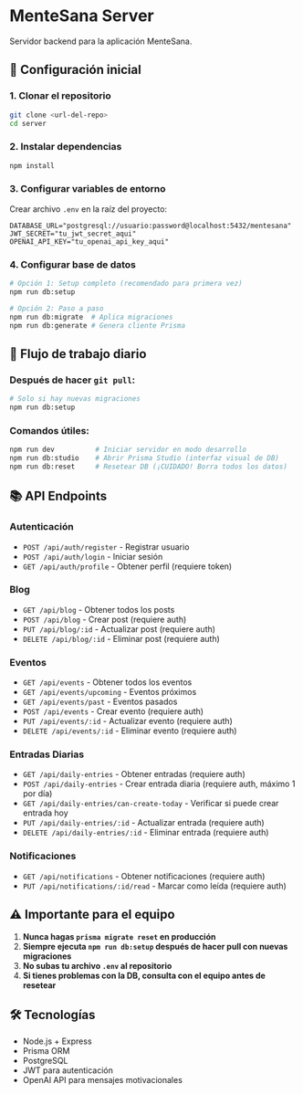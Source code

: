 # MenteSana Server

Servidor backend para la aplicación MenteSana.

## 🚀 Configuración inicial

### 1. Clonar el repositorio
```bash
git clone <url-del-repo>
cd server
```

### 2. Instalar dependencias
```bash
npm install
```

### 3. Configurar variables de entorno
Crear archivo `.env` en la raíz del proyecto:
```env
DATABASE_URL="postgresql://usuario:password@localhost:5432/mentesana"
JWT_SECRET="tu_jwt_secret_aqui"
OPENAI_API_KEY="tu_openai_api_key_aqui"
```

### 4. Configurar base de datos
```bash
# Opción 1: Setup completo (recomendado para primera vez)
npm run db:setup

# Opción 2: Paso a paso
npm run db:migrate  # Aplica migraciones
npm run db:generate # Genera cliente Prisma
```

## 🔄 Flujo de trabajo diario

### Después de hacer `git pull`:
```bash
# Solo si hay nuevas migraciones
npm run db:setup
```

### Comandos útiles:
```bash
npm run dev          # Iniciar servidor en modo desarrollo
npm run db:studio    # Abrir Prisma Studio (interfaz visual de DB)
npm run db:reset     # Resetear DB (¡CUIDADO! Borra todos los datos)
```

## 📚 API Endpoints

### Autenticación
- `POST /api/auth/register` - Registrar usuario
- `POST /api/auth/login` - Iniciar sesión
- `GET /api/auth/profile` - Obtener perfil (requiere token)

### Blog
- `GET /api/blog` - Obtener todos los posts
- `POST /api/blog` - Crear post (requiere auth)
- `PUT /api/blog/:id` - Actualizar post (requiere auth)
- `DELETE /api/blog/:id` - Eliminar post (requiere auth)

### Eventos
- `GET /api/events` - Obtener todos los eventos
- `GET /api/events/upcoming` - Eventos próximos
- `GET /api/events/past` - Eventos pasados
- `POST /api/events` - Crear evento (requiere auth)
- `PUT /api/events/:id` - Actualizar evento (requiere auth)
- `DELETE /api/events/:id` - Eliminar evento (requiere auth)

### Entradas Diarias
- `GET /api/daily-entries` - Obtener entradas (requiere auth)
- `POST /api/daily-entries` - Crear entrada diaria (requiere auth, máximo 1 por día)
- `GET /api/daily-entries/can-create-today` - Verificar si puede crear entrada hoy
- `PUT /api/daily-entries/:id` - Actualizar entrada (requiere auth)
- `DELETE /api/daily-entries/:id` - Eliminar entrada (requiere auth)

### Notificaciones
- `GET /api/notifications` - Obtener notificaciones (requiere auth)
- `PUT /api/notifications/:id/read` - Marcar como leída (requiere auth)

## ⚠️ Importante para el equipo

1. **Nunca hagas `prisma migrate reset` en producción**
2. **Siempre ejecuta `npm run db:setup` después de hacer pull con nuevas migraciones**
3. **No subas tu archivo `.env` al repositorio**
4. **Si tienes problemas con la DB, consulta con el equipo antes de resetear**

## 🛠️ Tecnologías

- Node.js + Express
- Prisma ORM
- PostgreSQL
- JWT para autenticación
- OpenAI API para mensajes motivacionales 